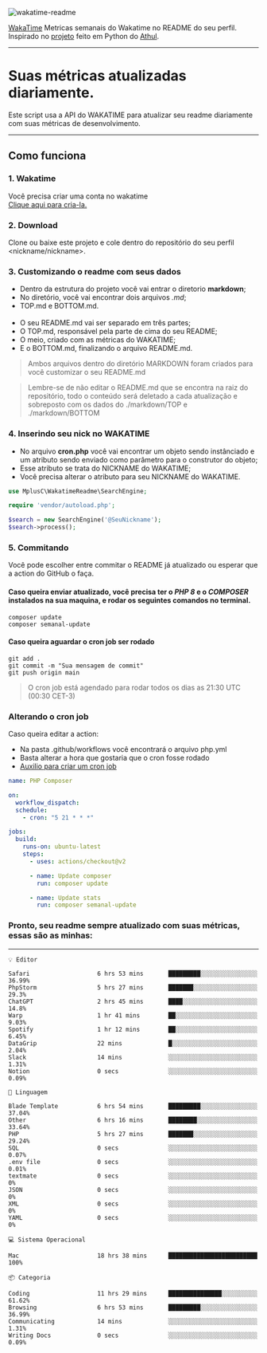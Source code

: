 ![wakatime-readme](https://socialify.git.ci/bymatheus/wakatime-readme/image?description=1&descriptionEditable=M%C3%A9tricas%20semanais%20do%20Wakatime%20no%20seu%20README%20de%20perfil.&font=KoHo&forks=1&language=1&owner=1&pattern=Signal&stargazers=1&theme=Dark)

[WakaTime](https://wakatime.com) Metricas semanais do Wakatime no README do seu perfil. <br>
Inspirado no [projeto](https://github.com/athul/waka-readme) feito em Python do [Athul](https://github.com/athul).
___

# Suas métricas atualizadas diariamente.
Este script usa a API do WAKATIME para atualizar seu readme diariamente com suas métricas de desenvolvimento.

___

## Como funciona

### 1. Wakatime
Você precisa criar uma conta no wakatime <br>
[Clique aqui para cria-la.](https://wakatime.com) 

### 2. Download
Clone ou baixe este projeto e cole dentro do repositório do seu perfil <nickname/nickname>.

### 3. Customizando o readme com seus dados
- Dentro da estrutura do projeto você vai entrar o diretorio **markdown**;  
- No diretório, você vai encontrar dois arquivos *.md*;
- TOP.md e BOTTOM.md.
<br><br>
- O seu README.md vai ser separado em três partes; 
- O TOP.md, responsável pela parte de cima do seu README;
- O meio, criado com as métricas do WAKATIME;
- E o BOTTOM.md, finalizando o arquivo README.md.<br>

> Ambos arquivos dentro do diretório MARKDOWN foram criados para você customizar o seu README.md

> Lembre-se de não editar o README.md que se encontra na raiz do repositório, todo o conteúdo será deletado a cada atualização e sobreposto com os dados do ./markdown/TOP e ./markdown/BOTTOM

### 4. Inserindo seu nick no WAKATIME
- No arquivo **cron.php** você vai encontrar um objeto sendo instânciado e um atributo sendo enviado como parâmetro para o construtor do objeto;
- Esse atributo se trata do NICKNAME do WAKATIME;
- Você precisa alterar o atributo para seu NICKNAME do WAKATIME.

```php
use MplusC\WakatimeReadme\SearchEngine;

require 'vendor/autoload.php';

$search = new SearchEngine('@SeuNickname');
$search->process();
```

### 5. Commitando
Você pode escolher entre commitar o README já atualizado ou esperar que a action do GitHub o faça. <br>

#### Caso queira enviar atualizado, você precisa ter o *PHP 8* e o *COMPOSER* instalados na sua maquina, e rodar os seguintes comandos no terminal.
```composer
composer update
composer semanal-update 
```

#### Caso queira aguardar o cron job ser rodado 
```git 
git add .
git commit -m "Sua mensagem de commit"
git push origin main
```

>O cron job está agendado para rodar todos os dias as 21:30 UTC (00:30 CET-3) 

### Alterando o cron job
Caso queira editar a action:

- Na pasta .github/workflows você encontrará o arquivo php.yml
- Basta alterar a hora que gostaria que o cron fosse rodado
- [Auxilio para criar um cron job](https://crontab.guru)

```yml
name: PHP Composer

on:
  workflow_dispatch:
  schedule:
    - cron: "5 21 * * *"

jobs:
  build:
    runs-on: ubuntu-latest
    steps:
      - uses: actions/checkout@v2

      - name: Update composer
        run: composer update

      - name: Update stats
        run: composer semanal-update
```

### Pronto, seu readme sempre atualizado com suas métricas, essas são as minhas:

___
```text
💡 Editor

Safari                   6 hrs 53 mins       █████████░░░░░░░░░░░░░░░░     36.99%
PhpStorm                 5 hrs 27 mins       ███████░░░░░░░░░░░░░░░░░░      29.3%
ChatGPT                  2 hrs 45 mins       ████░░░░░░░░░░░░░░░░░░░░░      14.8%
Warp                     1 hr 41 mins        ██░░░░░░░░░░░░░░░░░░░░░░░      9.03%
Spotify                  1 hr 12 mins        ██░░░░░░░░░░░░░░░░░░░░░░░      6.45%
DataGrip                 22 mins             █░░░░░░░░░░░░░░░░░░░░░░░░      2.04%
Slack                    14 mins             ░░░░░░░░░░░░░░░░░░░░░░░░░      1.31%
Notion                   0 secs              ░░░░░░░░░░░░░░░░░░░░░░░░░      0.09%
```
```text
💬 Linguagem

Blade Template           6 hrs 54 mins       █████████░░░░░░░░░░░░░░░░     37.04%
Other                    6 hrs 16 mins       ████████░░░░░░░░░░░░░░░░░     33.64%
PHP                      5 hrs 27 mins       ███████░░░░░░░░░░░░░░░░░░     29.24%
SQL                      0 secs              ░░░░░░░░░░░░░░░░░░░░░░░░░      0.07%
.env file                0 secs              ░░░░░░░░░░░░░░░░░░░░░░░░░      0.01%
textmate                 0 secs              ░░░░░░░░░░░░░░░░░░░░░░░░░         0%
JSON                     0 secs              ░░░░░░░░░░░░░░░░░░░░░░░░░         0%
XML                      0 secs              ░░░░░░░░░░░░░░░░░░░░░░░░░         0%
YAML                     0 secs              ░░░░░░░░░░░░░░░░░░░░░░░░░         0%
```
```text
💻 Sistema Operacional

Mac                      18 hrs 38 mins      █████████████████████████       100%
```
```text
📦 Categoria

Coding                   11 hrs 29 mins      ███████████████░░░░░░░░░░     61.62%
Browsing                 6 hrs 53 mins       █████████░░░░░░░░░░░░░░░░     36.99%
Communicating            14 mins             ░░░░░░░░░░░░░░░░░░░░░░░░░      1.31%
Writing Docs             0 secs              ░░░░░░░░░░░░░░░░░░░░░░░░░      0.09%
```

